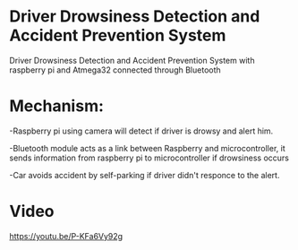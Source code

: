 # Driver Drowsiness Detection and Accident Prevention System
Driver Drowsiness Detection and Accident Prevention System with raspberry pi and Atmega32  connected through Bluetooth

# Mechanism:
-Raspberry pi using camera will detect if driver is drowsy and alert him.

-Bluetooth module acts as a link between Raspberry and microcontroller, it sends information from raspberry pi to microcontroller if drowsiness occurs

-Car avoids accident by self-parking if driver didn't responce to the alert.

# Video
https://youtu.be/P-KFa6Vy92g
